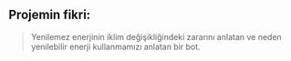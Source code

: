 ## Projemin fikri:
> Yenilemez enerjinin iklim değişikliğindeki zararını anlatan ve neden yenilebilir enerji kullanmamızı anlatan bir bot.
